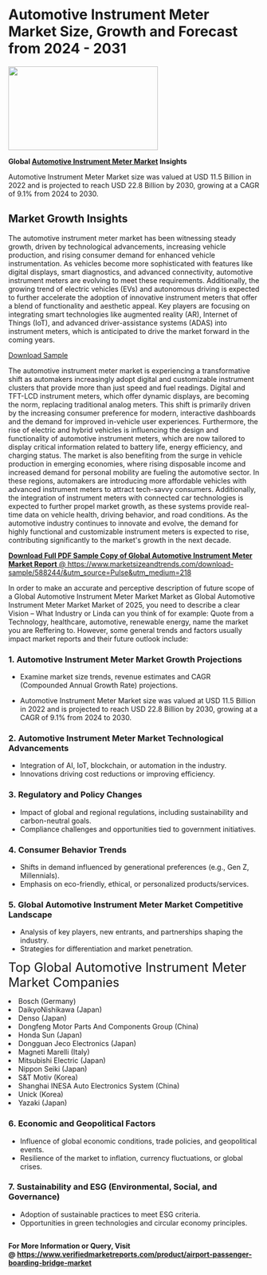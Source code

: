 <H1>Automotive Instrument Meter Market Size, Growth and Forecast from 2024 - 2031</H1><img class="aligncenter size-medium wp-image-584254" src="https://thirdeyenews.in/wp-content/uploads/2024/09/Global-Market-Research-300x168.jpeg" alt="" width="300" height="168" /><p><strong>Global&nbsp;<a href="https://www.marketsizeandtrends.com/download-sample/588244/&amp;utm_source=Pulse&amp;utm_medium=218">Automotive Instrument Meter Market</a> Insights</strong></p><p>Automotive Instrument Meter Market size was valued at USD 11.5 Billion in 2022 and is projected to reach USD 22.8 Billion by 2030, growing at a CAGR of 9.1% from 2024 to 2030.</p><p><h2>Market Growth Insights</h2> <p>The automotive instrument meter market has been witnessing steady growth, driven by technological advancements, increasing vehicle production, and rising consumer demand for enhanced vehicle instrumentation. As vehicles become more sophisticated with features like digital displays, smart diagnostics, and advanced connectivity, automotive instrument meters are evolving to meet these requirements. Additionally, the growing trend of electric vehicles (EVs) and autonomous driving is expected to further accelerate the adoption of innovative instrument meters that offer a blend of functionality and aesthetic appeal. Key players are focusing on integrating smart technologies like augmented reality (AR), Internet of Things (IoT), and advanced driver-assistance systems (ADAS) into instrument meters, which is anticipated to drive the market forward in the coming years.</p> <p><a href="#download-sample">Download Sample</a></p> <p>The automotive instrument meter market is experiencing a transformative shift as automakers increasingly adopt digital and customizable instrument clusters that provide more than just speed and fuel readings. Digital and TFT-LCD instrument meters, which offer dynamic displays, are becoming the norm, replacing traditional analog meters. This shift is primarily driven by the increasing consumer preference for modern, interactive dashboards and the demand for improved in-vehicle user experiences. Furthermore, the rise of electric and hybrid vehicles is influencing the design and functionality of automotive instrument meters, which are now tailored to display critical information related to battery life, energy efficiency, and charging status. The market is also benefiting from the surge in vehicle production in emerging economies, where rising disposable income and increased demand for personal mobility are fueling the automotive sector. In these regions, automakers are introducing more affordable vehicles with advanced instrument meters to attract tech-savvy consumers. Additionally, the integration of instrument meters with connected car technologies is expected to further propel market growth, as these systems provide real-time data on vehicle health, driving behavior, and road conditions. As the automotive industry continues to innovate and evolve, the demand for highly functional and customizable instrument meters is expected to rise, contributing significantly to the market's growth in the next decade.</p> <p><a href="#get-more"></p><p><span class=""><strong>Download Full PDF Sample Copy of Global Automotive Instrument Meter Market Report</strong> @ <a href="https://www.marketsizeandtrends.com/download-sample/588244/&amp;utm_source=Pulse&amp;utm_medium=218" target="_blank">https://www.marketsizeandtrends.com/download-sample/588244/&amp;utm_source=Pulse&amp;utm_medium=218</a></span></p><p>In order to make an accurate and perceptive description of future scope of a Global&nbsp;Automotive Instrument Meter Market Market as Global&nbsp;Automotive Instrument Meter Market Market of 2025, you need to describe a clear Vision &ndash; What Industry or Linda can you think of for example: Quote from a Technology, healthcare, automotive, renewable energy, name the market you are Reffering to. However, some general trends and factors usually impact market reports and their future outlook include:</p><h3>1.&nbsp;<strong>Automotive Instrument Meter Market Growth Projections</strong></h3><ul><li>Examine market size trends, revenue estimates and CAGR (Compounded Annual Growth Rate) projections.</li><li><p>Automotive Instrument Meter Market size was valued at USD 11.5 Billion in 2022 and is projected to reach USD 22.8 Billion by 2030, growing at a CAGR of 9.1% from 2024 to 2030.</p></li></ul><h3>2.&nbsp;<strong>Automotive Instrument Meter Market Technological Advancements</strong></h3><ul><li>Integration of AI, IoT, blockchain, or automation in the industry.</li><li>Innovations driving cost reductions or improving efficiency.</li></ul><h3>3.&nbsp;<strong>Regulatory and Policy Changes</strong></h3><ul><li>Impact of global and regional regulations, including sustainability and carbon-neutral goals.</li><li>Compliance challenges and opportunities tied to government initiatives.</li></ul><h3>4.&nbsp;<strong>Consumer Behavior Trends</strong></h3><ul><li>Shifts in demand influenced by generational preferences (e.g., Gen Z, Millennials).</li><li>Emphasis on eco-friendly, ethical, or personalized products/services.</li></ul><h3>5.&nbsp;<strong>Global Automotive Instrument Meter Market Competitive Landscape</strong></h3><ul><li>Analysis of key players, new entrants, and partnerships shaping the industry.</li><li>Strategies for differentiation and market penetration.</li></ul><p data-pm-slice="1 1 []"><span style="color: inherit; font-family: inherit; font-size: 25px;">Top Global Automotive Instrument Meter Market Companies</span></p><div class="" data-test-id=""><p><li>Bosch (Germany)</li><li> DaikyoNishikawa (Japan)</li><li> Denso (Japan)</li><li> Dongfeng Motor Parts And Components Group (China)</li><li> Honda Sun (Japan)</li><li> Dongguan Jeco Electronics (Japan)</li><li> Magneti Marelli (Italy)</li><li> Mitsubishi Electric (Japan)</li><li> Nippon Seiki (Japan)</li><li> S&T Motiv (Korea)</li><li> Shanghai INESA Auto Electronics System (China)</li><li> Unick (Korea)</li><li> Yazaki (Japan)</li></p></div><h3>6.&nbsp;<strong>Economic and Geopolitical Factors</strong></h3><ul><li>Influence of global economic conditions, trade policies, and geopolitical events.</li><li>Resilience of the market to inflation, currency fluctuations, or global crises.</li></ul><h3>7.&nbsp;<strong>Sustainability and ESG (Environmental, Social, and Governance)</strong></h3><ul><li>Adoption of sustainable practices to meet ESG criteria.</li><li>Opportunities in green technologies and circular economy principles.</li></ul><h2><strong style="font-size: 14px;">For More Information or Query, Visit @&nbsp;</strong><a style="background-color: #ffffff; font-size: 14px;" href="https://www.marketsizeandtrends.com/report/automotive-instrument-meter-market/" target="_blank">https://www.verifiedmarketreports.com/product/airport-passenger-boarding-bridge-market</a></h2>
